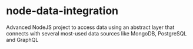 # node-data-integration
Advanced NodeJS project to access data using an abstract layer that connects with several most-used data sources like MongoDB, PostgreSQL and GraphQL
